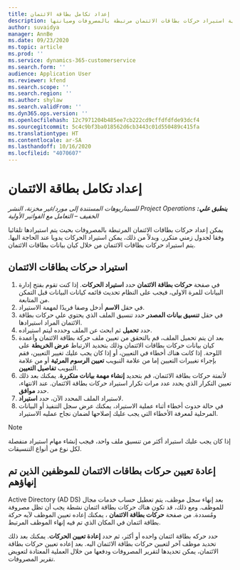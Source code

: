 ```yaml
---
title: إعداد تكامل بطاقة الائتمان
description: يوضح هذا الموضوع كيفية استيراد حركات بطاقات الائتمان مرتبطة بالمصروفات وصيانتها.
author: suvaidya
manager: AnnBe
ms.date: 09/23/2020
ms.topic: article
ms.prod: ''
ms.service: dynamics-365-customerservice
ms.search.form: ''
audience: Application User
ms.reviewer: kfend
ms.search.scope: ''
ms.search.region: ''
ms.author: shylaw
ms.search.validFrom: ''
ms.dyn365.ops.version: ''
ms.openlocfilehash: 12c7971204b485ee7cb222cd9cffdfdfde93dcf4
ms.sourcegitcommit: 5c4c9bf3ba018562d6cb3443c01d550489c415fa
ms.translationtype: HT
ms.contentlocale: ar-SA
ms.lasthandoff: 10/16/2020
ms.locfileid: "4070607"
---
```

# <a name="set-up-credit-card-integration"></a>إعداد تكامل بطاقة الائتمان

_**ينطبق علي:** ‏‫Project Operations للسيناريوهات المستندة إلى مورد/غير مخزنة‬، ‏‫النشر الخفيف – التعامل مع الفواتير الأولية‬_

يمكن إعداد حركات بطاقات الائتمان المرتبطة بالمصروفات بحيث يتم استيرادها تلقائيا وفقا لجدول زمني متكرر. وبدلاً من ذلك، يمكن استيراد الحركات يدويا عند الحاجة اليها. يتم استيراد حركات بطاقات الائتمان من خلال كيان بيانات بطاقات الائتمان.

## <a name="import-credit-card-transactions"></a>استيراد حركات بطاقات الائتمان

1. في صفحة **حركات بطاقة الائتمان** حدد **استيراد الحركات**. إذا كنت تقوم بفتح إدارة البيانات للمرة الاولى، فيجب على النظام تحديث قائمه كيانات البيانات قبل التمكن من المتابعة.
2. في حقل **الاسم** أدخل وصفا فريدًا لمهمة الاستيراد.
3. في حقل **تنسيق بيانات المصدر** حدد تنسيق الملف الذي يحتوي علي حركات بطاقة الائتمان المراد استيرادها.
4. حدد **تحميل** ثم ابحث عن الملف وحدده ليتم استيراده.
5. بعد ان يتم تحميل الملف، قم بالتحقق من تعيين ملف حركة بطاقة الائتمان وأعمدة كيان بيانات حركات بطاقات الائتمان وذلك بتحديد الارتباط **عرض الخريطة** على اللوحة. إذا كانت هناك أخطاء في التعيين، أو إذا كان يجب عليك تغيير التعيين، فقم بإجراء تغييرات التعيين إما من علامة التبويب **تعيين الرسوم المرئية** أو من علامة التبويب **تفاصيل التعيين**.
6. لأتمتة حركات بطاقة الائتمان، قم بتحديد **إنشاء مهمة بيانات متكررة**. يمكنك بعد ذلك تعيين التكرار الذي يحدد عدد مرات تكرار استيراد حركات بطاقة الائتمان. عند الانتهاء، حدد **موافق**.
7. لاستيراد الملف المحدد الآن، حدد **استيراد**.
8. في حالة حدوث أخطاء أثناء عملية الاستيراد، يمكنك عرض سجل التنفيذ أو البيانات المرحلية لمعرفة الأخطاء التي يجب عليك إصلاحها لضمان نجاح عمليه الاستيراد.

> [!NOTE]
> إذا كان يجب عليك استيراد أكثر من تنسيق ملف واحد، فيجب إنشاء مهام استيراد منفصلة لكل نوع من أنواع التنسيقات.

## <a name="reassign-the-credit-card-transactions-for-terminated-employees"></a>إعادة تعيين حركات بطاقات الائتمان للموظفين الذين تم إنهاؤهم

بعد إنهاء سجل موظف، يتم تعطيل حساب ‏‫خدمات مجال Active Directory (AD DS)‬ للموظف. ومع ذلك، قد تكون هناك حركات بطاقة ائتمان نشطة يجب أن تظل مصروفة ومُسددة. من صفحة **حركات بطاقة الائتمان** ، يمكنك إعاده تعيين الموظف لآيه حركة بطاقة ائتمان في المكان الذي تم فيه إنهاء الموظف المرتبط.

حدد حركه بطاقة ائتمان واحده أو أكثر، ثم حدد **إعادة تعيين الحركات**. يمكنك بعد ذلك تحديد موظف آخر لتعيين حركات بطاقة الائتمان اليه. بعد إعاده تعيين حركات بطاقة الائتمان، يمكن تحديدها لتقرير المصروفات ودفعها من خلال العملية المعتادة لتعويض تقرير المصروفات.
